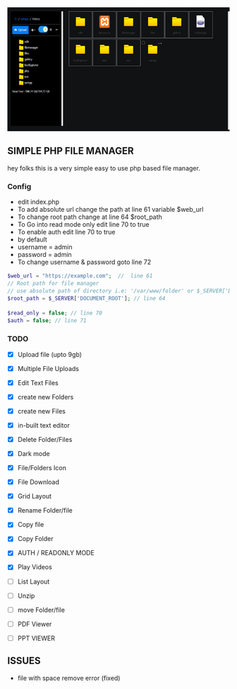 <img src="./assets/images/filemanger.PNG" height="280px">

## SIMPLE PHP FILE MANAGER
 hey folks this is a very simple easy to use php based 
 file manager.

### Config 
 - edit index.php 
 - To add absolute url change the path at line 61 variable $web_url
 - To change root path change at line 64 $root_path
 - To Go into read mode only edit line 70 to true
 - To enable auth edit line 70 to true
 - by default 
 - username = admin
 - password = admin
 - To change username & password goto line 72


```php
$web_url = "https://example.com";  //  line 61
// Root path for file manager 
// use absolute path of directory i.e: '/var/www/folder' or $_SERVER['DOCUMENT_ROOT'].'/folder'
$root_path = $_SERVER['DOCUMENT_ROOT']; // line 64 

$read_only = false; // line 70
$auth = false; // line 71
```



### TODO
- [x]  Upload file (upto 9gb)
- [x]  Multiple File Uploads
- [x]  Edit Text Files
- [x]  create new Folders
- [x]  create new Files
- [x]  in-built text editor
- [x]  Delete Folder/Files
- [x]  Dark mode
- [x]  File/Folders Icon
- [x]  File Download
- [x]  Grid Layout
- [x]  Rename Folder/file
- [x]  Copy file
- [x]  Copy Folder
- [x]  AUTH / READONLY MODE 
- [x]  Play Videos 
- [ ]  List Layout
- [ ]  Unzip
- [ ]  move Folder/file
- [ ]  PDF Viewer
- [ ]  PPT VIEWER


## ISSUES

- file with space remove error (fixed)